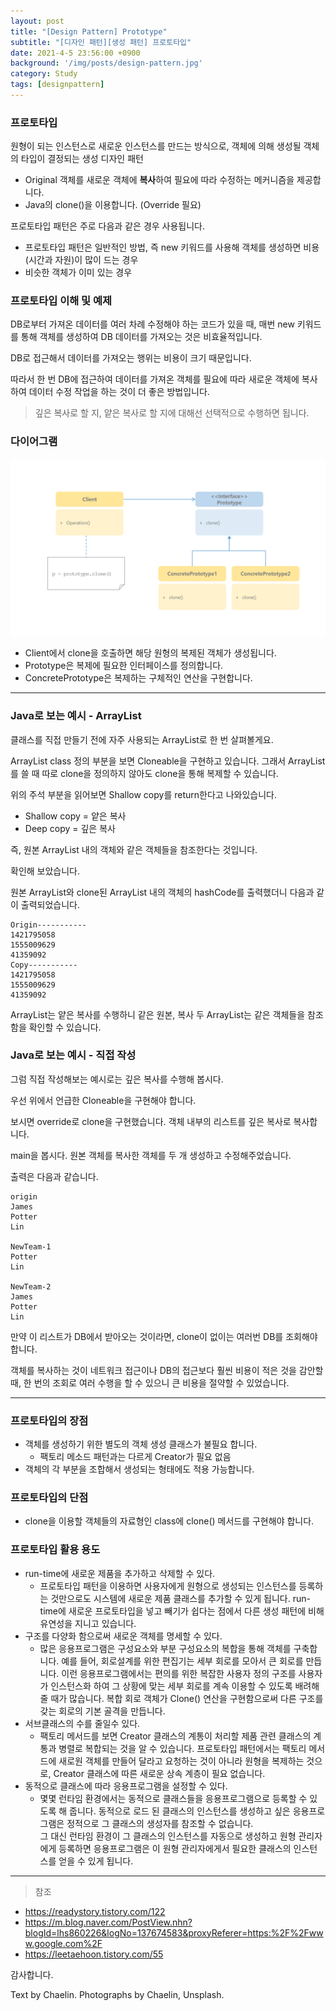 ```yaml
---
layout: post
title: "[Design Pattern] Prototype"
subtitle: "[디자인 패턴][생성 패턴] 프로토타입"
date: 2021-4-5 23:56:00 +0900
background: '/img/posts/design-pattern.jpg'
category: Study
tags: [designpattern]
---
```

### 프로토타입
원형이 되는 인스턴스로 새로운 인스턴스를 만드는 방식으로, 객체에 의해 생성될 객체의 타입이 결정되는 생성 디자인 패턴
* Original 객체를 새로운 객체에 **복사**하여 필요에 따라 수정하는 메커니즘을 제공합니다.
* Java의 clone()을 이용합니다. (Override 필요) 

프로토타입 패턴은 주로 다음과 같은 경우 사용됩니다.
* 프로토타입 패턴은 일반적인 방법, 즉 new 키워드를 사용해 객체를 생성하면 비용(시간과 자원)이 많이 드는 경우
* 비슷한 객체가 이미 있는 경우

### 프로토타입 이해 및 예제
DB로부터 가져온 데이터를 여러 차례 수정해야 하는 코드가 있을 때, 매번 new 키워드를 통해 객체를 생성하여 DB 데이터를 가져오는 것은 비효율적입니다. 

DB로 접근해서 데이터를 가져오는 행위는 비용이 크기 때문입니다.

따라서 한 번 DB에 접근하여 데이터를 가져온 객체를 필요에 따라 새로운 객체에 복사하여 데이터 수정 작업을 하는 것이 더 좋은 방법입니다.

> 깊은 복사로 할 지, 얕은 복사로 할 지에 대해선 선택적으로 수행하면 됩니다.

### 다이어그램
<img class="img-fluid" src="/img/posts/inPost/prototype-01.png">

* Client에서 clone을 호출하면 해당 원형의 복제된 객체가 생성됩니다.
* Prototype은 복제에 필요한 인터페이스를 정의합니다.
* ConcretePrototype은 복제하는 구체적인 연산을 구현합니다.

*****

### Java로 보는 예시 - ArrayList
클래스를 직접 만들기 전에 자주 사용되는 ArrayList로 한 번 살펴볼게요. 

ArrayList class 정의 부분을 보면 Cloneable을 구현하고 있습니다. 그래서 ArrayList를 쓸 때 따로 clone을 정의하지 않아도 clone을 통해 복제할 수 있습니다.

<script src="https://gist.github.com/chaelin1211/b3a9bd984b1c8d22d34c97c5c3fe2fe9.js"></script>

위의 주석 부분을 읽어보면 Shallow copy를 return한다고 나와있습니다.
* Shallow copy = 얕은 복사
* Deep copy = 깊은 복사

즉, 원본 ArrayList 내의 객체와 같은 객체들을 참조한다는 것입니다.

확인해 보았습니다.

<script src="https://gist.github.com/chaelin1211/c8abb1b8870df143946a47583dc796b5.js"></script>

원본 ArrayList와 clone된 ArrayList 내의 객체의 hashCode를 출력했더니 다음과 같이 출력되었습니다.

```
Origin-----------
1421795058
1555009629
41359092
Copy-----------
1421795058
1555009629
41359092
```

ArrayList는 얕은 복사를 수행하니 같은 원본, 복사 두 ArrayList는 같은 객체들을 참조함을 확인할 수 있습니다.

### Java로 보는 예시 - 직접 작성
그럼 직접 작성해보는 예시로는 깊은 복사를 수행해 봅시다.

우선 위에서 언급한 Cloneable을 구현해야 합니다.

<script src="https://gist.github.com/chaelin1211/81792ba80bc25cb2bc80ab2845ef3288.js"></script>

보시면 override로 clone을 구현했습니다. 객체 내부의 리스트를 깊은 복사로 복사합니다.

main을 봅시다. 원본 객체를 복사한 객체를 두 개 생성하고 수정해주었습니다.

<script src="https://gist.github.com/chaelin1211/fd092fc72649a8975a6dc0894d458f7d.js"></script>

출력은 다음과 같습니다.
```
origin
James
Potter
Lin

NewTeam-1
Potter
Lin

NewTeam-2
James
Potter
Lin
```

만약 이 리스트가 DB에서 받아오는 것이라면, clone이 없이는 여러번 DB를 조회해야 합니다.

객체를 복사하는 것이 네트워크 접근이나 DB의 접근보다 훨씬 비용이 적은 것을 감안할 때, 한 번의 조회로 여러 수행을 할 수 있으니 큰 비용을 절약할 수 있었습니다.

*****

### 프로토타입의 장점
* 객체를 생성하기 위한 별도의 객체 생성 클래스가 불필요 합니다.
    * 팩토리 메소드 패턴과는 다르게 Creator가 필요 없음
* 객체의 각 부분을 조합해서 생성되는 형태에도 적용 가능합니다.

### 프로토타입의 단점
* clone을 이용할 객체들의 자료형인 class에 clone() 메서드를 구현해야 합니다.

### 프로토타입 활용 용도
* run-time에 새로운 제품을 추가하고 삭제할 수 있다.
    * 프로토타입 패턴을 이용하면 사용자에게 원형으로 생성되는 인스턴스를 등록하는 것만으로도 시스템에 새로운 제품 클래스를 추가할 수 있게 됩니다. run-time에 새로운 프로토타입을 넣고 빼기가 쉽다는 점에서 다른 생성 패턴에 비해 유연성을 지니고 있습니다.
* 구조를 다양화 함으로써 새로운 객체를 명세할 수 있다.
    * 많은 응용프로그램은 구성요소와 부분 구성요소의 복합을 통해 객체를 구축합니다. 예를 들어, 회로설계를 위한 편집기는 세부 회로를 모아서 큰 회로를 만듭니다. 이런 응용프로그램에서는 편의를 위한 복잡한 사용자 정의 구조를 사용자가 인스턴스화 하여 그 상황에 맞는 세부 회로를 계속 이용할 수 있도록 배려해 줄 때가 많습니다. 복합 회로 객체가 Clone() 연산을 구현함으로써 다른 구조를 갖는 회로의 기본 골격을 만듭니다.
* 서브클래스의 수를 줄일수 있다.
    * 팩토리 메서드를 보면 Creator 클래스의 계통이 처리할 제품 관련 클래스의 계통과 병렬로 복합되는 것을 알 수 있습니다. 프로토타입 패턴에서는 팩토리 메서드에 새로원 객체를 만들어 달라고 요청하는 것이 아니라 원형을 복제하는 것으로, Creator 클래스에 따른 새로운 상속 계층이 필요 없습니다.
* 동적으로 클래스에 따라 응용프로그램을 설정할 수 있다.
    * 몇몇 런타임 환경에서는 동적으로 클래스들을 응용프로그램으로 등록할 수 있도록 해 줍니다. 동적으로 로드 된 클래스의 인스턴스를 생성하고 싶은 응용프로그램은 정적으로 그 클래스의 생성자를 참조할 수 없습니다.   
    그 대신 런타임 환경이 그 클래스의 인스턴스를 자동으로 생성하고 원형 관리자에게 등록하면 응용프로그램은 이 원형 관리자에게서 필요한 클래스의 인스턴스를 얻을 수 있게 됩니다.

****

> 참조
* <a href="https://readystory.tistory.com/122">https://readystory.tistory.com/122</a>
* <a href="https://m.blog.naver.com/PostView.nhn?blogId=lhs860226&logNo=137674583&proxyReferer=https:%2F%2Fwww.google.com%2F">https://m.blog.naver.com/PostView.nhn?blogId=lhs860226&logNo=137674583&proxyReferer=https:%2F%2Fwww.google.com%2F</a>
* <a href="https://leetaehoon.tistory.com/55">https://leetaehoon.tistory.com/55</a>

감사합니다.

<p class = "placeholder">Text by Chaelin. Photographs by Chaelin, Unsplash.</p>